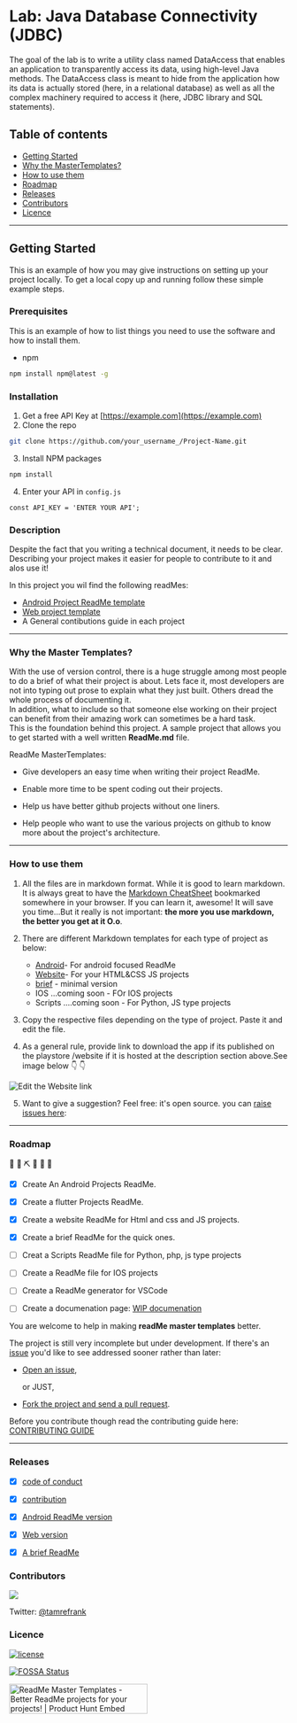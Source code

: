 # Lab: Java Database Connectivity (JDBC)

The goal of the lab is to write a utility class named DataAccess that enables an application to transparently access its data, using high-level Java methods. The DataAccess class is meant to hide from the application how its data is actually stored (here, in a relational database) as well as all the complex machinery required to access it (here, JDBC library and SQL statements).


## Table of contents
- [Getting Started](#Getting-Started)
- [Why the MasterTemplates?](#why-the-master-templates)
- [How to use them](#how-to-use-them)
- [Roadmap](#roadmap)
- [Releases](#releases)
- [Contributors](#contributors)
- [Licence](#licence)

<hr>

## Getting Started

This is an example of how you may give instructions on setting up your project locally.
To get a local copy up and running follow these simple example steps.

### Prerequisites

This is an example of how to list things you need to use the software and how to install them.
* npm
```sh
npm install npm@latest -g
```

### Installation

1. Get a free API Key at [https://example.com](https://example.com)
2. Clone the repo
```sh
git clone https://github.com/your_username_/Project-Name.git
```
3. Install NPM packages
```sh
npm install
```
4. Enter your API in `config.js`
```JS
const API_KEY = 'ENTER YOUR API';
```


### Description

Despite the fact that you writing a technical document, it needs to be clear. Describing your project makes it easier for people to contribute to it and alos use it!

In this project you wil find the following readMes:

 - [Android Project ReadMe template](https://github.com/tamzi/ReadMe-MasterTemplates/tree/master/android)
 - [Web project template](https://github.com/tamzi/ReadMe-MasterTemplates/tree/master/website)
 - A General contibutions guide in each project

<hr>

### Why the Master Templates?

With the use of version control, there is a huge struggle among most people to do a brief of what their project is about.
Lets face it, most developers are not into typing out prose to explain what they just built. Others dread the whole process of documenting it.
<br>
In addition, what to include so that someone else working on their project can benefit from their amazing work can sometimes be a hard task.
<br>
This is the foundation behind this project. A sample project that allows you to get started with a well written **ReadMe.md** file.

ReadMe MasterTemplates:
* Give developers an easy time when writing their project ReadMe.

* Enable more time to be spent coding out their projects.

* Help us have better github projects without one liners.

* Help people who want to use the various projects on github to know more about the project's architecture.


<hr>

### How to use them

1. All the files are in markdown format. While it is good to learn markdown. It is always great to have the [Markdown CheatSheet](https://github.com/adam-p/markdown-here/wiki/Markdown-Cheatsheet) bookmarked somewhere in your browser.
If you can learn it, awesome! It will save you time...But it really is not important: **the more you use markdown, the better you get at it O.o**.

2. There are different Markdown templates for each type of project as below: 
    * [Android](https://github.com/tamzi/ReadMe-MasterTemplates/tree/master/android)- For android focused ReadMe
    * [Website](https://github.com/tamzi/ReadMe-MasterTemplates/tree/master/website)- For your HTML&CSS JS projects
    * [brief](https://github.com/tamzi/ReadMe-MasterTemplates/blob/master/brief/brief.md)  - minimal version
    * IOS ...coming soon - FOr IOS projects
    * Scripts ....coming soon - For Python, JS type projects


3. Copy the respective files depending on the type of project. Paste it and edit the file.

4. As a general rule, provide link to download the app if its published on the playstore /website if it is hosted at the description section above.See image below
:point_down: :point_down:

![Edit the Website link](https://raw.githubusercontent.com/tamzi/ReadMe-MasterTemplates/master/website/art/web.png)

5. Want to give a suggestion? Feel free: it's open source. you can [raise issues here](https://github.com/tamzi/ReadMe-MasterTemplates/issues):


<hr>

### Roadmap
  🚧 👷‍ ⛏ 👷 🔧️ 🚧
- [x] Create An Android Projects ReadMe.
- [x] Create a flutter Projects ReadMe.
- [x] Create a website ReadMe for Html and css and JS projects.
- [x] Create a brief ReadMe for the quick ones.
- [ ] Creat a Scripts ReadMe file for Python, php, js type projects
- [ ] Create a ReadMe file for IOS projects
- [ ] Create a ReadMe generator for VSCode
- [ ] Create a documenation page: [WIP documenation](https://tamzi.github.io/ReadMe-MasterTemplates/)


You are welcome to help in making  **readMe master templates** better.

The project is still very incomplete but under development. If there's an [issue](https://github.com/tamzi/ReadMe-MasterTemplates/issues) you'd like to see addressed sooner rather than later:

- [Open an issue](https://github.com/tamzi/ReadMe-MasterTemplates/issues),

    or JUST,

- [Fork the project and send a pull request](https://github.com/tamzi/ReadMe-MasterTemplates/pulls).


Before you contribute though read the contributing guide here: [CONTRIBUTING GUIDE](https://github.com/tamzi/ReadMe-MasterTemplates/blob/master/contributing.md)



<hr>

### Releases
- [x] [code of conduct](https://github.com/tamzi/ReadMe-MasterTemplates/blob/master/CodeOfConduct.md)
- [x] [contribution](https://github.com/tamzi/ReadMe-MasterTemplates/blob/master/contributing.md)
- [x] [Android ReadMe version](https://github.com/tamzi/ReadMe-MasterTemplates/tree/master/android)
- [x] [Web version](https://github.com/tamzi/ReadMe-MasterTemplates/tree/master/website)
- [x] [A brief ReadMe](https://github.com/tamzi/ReadMe-MasterTemplates/blob/master/brief/brief.md)


### Contributors

<a href="https://github.com/tamzi/ReadMe-MasterTemplates/graphs/contributors">
  <img src="https://contributors-img.firebaseapp.com/image?repo=tamzi/ReadMe-MasterTemplates" />
</a>

Twitter:  [@tamrefrank](https://twitter.com/tamrefrank)

### Licence


[![license](https://img.shields.io/github/license/mashape/apistatus.svg?style=for-the-badge)](#)



[![FOSSA Status](https://app.fossa.com/api/projects/git%2Bgithub.com%2Ftamzi%2FReadMe-MasterTemplates.svg?type=large)](https://app.fossa.com/projects/git%2Bgithub.com%2Ftamzi%2FReadMe-MasterTemplates?ref=badge_large)

<a href="https://www.producthunt.com/posts/readme-master-templates?utm_source=badge-featured&utm_medium=badge&utm_souce=badge-readme-master-templates" target="_blank"><img src="https://api.producthunt.com/widgets/embed-image/v1/featured.svg?post_id=186076&theme=light" alt="ReadMe Master Templates - Better ReadMe projects for your projects! | Product Hunt Embed" style="width: 250px; height: 54px;" width="250px" height="54px" /></a>
